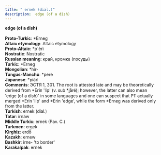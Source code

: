 ```yaml
---
title: " ernek (dial.)"
description:  edge (of a dish)
---
```

<strong> edge (of a dish)</strong><br><br>
<strong>Proto-Turkic</strong>:  *Erneg<br>
<strong>Altaic etymology</strong>:  Altaic etymology<br>
<strong> Proto-Altaic</strong>:  *p`èrì<br>
<strong>Nostratic</strong>:  Nostratic<br>
<strong>Russian meaning</strong>:  край, кромка (посуды)<br>
<strong>Turkic</strong>:  *Erneg<br>
<strong>Mongolian</strong>:  *hir-<br>
<strong>Tungus-Manchu</strong>:  *pere<br>
<strong>Japanese</strong>:  *piàrì<br>
<strong>Comments</strong>:  ЭСТЯ 1, 301. The root is attested late and may be theoretically derived from *Erin 'lip' (v. sub *i̯ằré); however, the latter can also mean 'edge (of a dish)' in some languages and one can suspect that PT actually merged *Erin 'lip' and *Erin 'edge', while the form *Erneg was derived only from the latter.<br>
<strong>Turkish</strong>:  ernek (dial.)<br>
<strong>Tatar</strong>:  irnäw<br>
<strong>Middle Turkic</strong>:  ernek (Pav. C.)<br>
<strong>Turkmen</strong>:  erŋek<br>
<strong>Kirghiz</strong>:  erdȫ<br>
<strong>Kazakh</strong>:  ernew<br>
<strong>Bashkir</strong>:  irne- 'to border'<br>
<strong>Karakalpak</strong>:  ernek<br>


